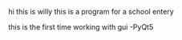 hi this is willy
this is a program for a school entery

this is the first time working with gui -PyQt5
